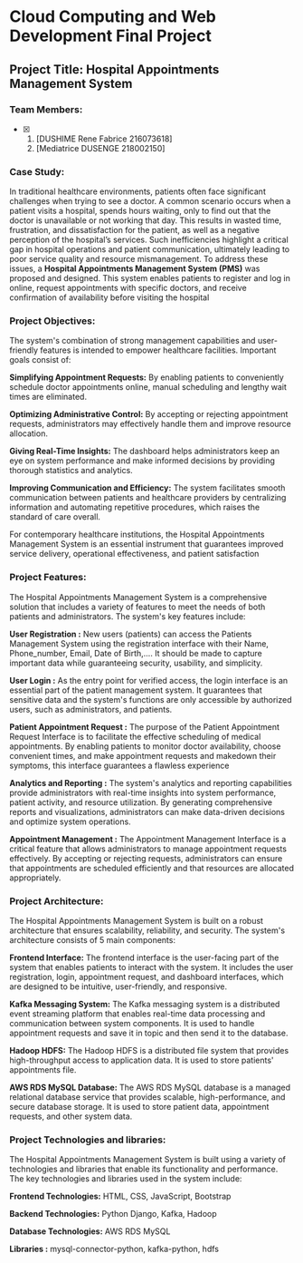 # Cloud Computing and Web Development Final Project
## Project Title: Hospital Appointments Management System
### Team Members:
- [x] 1.  [DUSHIME Rene Fabrice 216073618]
  2.  [Mediatrice DUSENGE 218002150]


### Case Study:
In traditional healthcare environments, patients often face significant challenges when trying to see a doctor. A common scenario occurs when a patient visits a hospital, spends hours waiting, only to find out that the doctor is unavailable or not working that day. This results in wasted time, frustration, and dissatisfaction for the patient, as well as a negative perception of the hospital’s services. Such inefficiencies highlight a critical gap in hospital operations and patient communication, ultimately leading to poor service quality and resource mismanagement.
To address these issues, a **Hospital Appointments Management System (PMS)** was proposed and designed. This system enables patients to register and log in online, request appointments with specific doctors, and receive confirmation of availability before visiting the hospital

### Project Objectives:
The system's combination of strong management capabilities and user-friendly features is intended to empower healthcare facilities. Important goals consist of:

**Simplifying Appointment Requests:** By enabling patients to conveniently schedule doctor appointments online, manual scheduling and lengthy wait times are eliminated.

**Optimizing Administrative Control:** By accepting or rejecting appointment requests, administrators may effectively handle them and improve resource allocation.

**Giving Real-Time Insights:** The dashboard helps administrators keep an eye on system performance and make informed decisions by providing thorough statistics and analytics.

**Improving Communication and Efficiency:** The system facilitates smooth communication between patients and healthcare providers by centralizing information and automating repetitive procedures, which raises the standard of care overall.

For contemporary healthcare institutions, the Hospital Appointments Management System is an essential instrument that guarantees improved service delivery, operational effectiveness, and patient satisfaction


### Project Features:
The Hospital Appointments Management System is a comprehensive solution that includes a variety of features to meet the needs of both patients and administrators. The system's key features include:

**User Registration :** New users (patients) can access the Patients Management System using the registration interface with their Name, Phone_number, Email, Date of Birth,…. It should be made to capture important data while guaranteeing security, usability, and simplicity.

**User Login :** As the entry point for verified access, the login interface is an essential part of the patient management system. It guarantees that sensitive data and the system's functions are only accessible by authorized users, such as administrators, and patients.

**Patient Appointment Request :** The purpose of the Patient Appointment Request Interface is to facilitate the effective scheduling of medical appointments. By enabling patients to monitor doctor availability, choose convenient times, and make appointment requests and makedown their symptoms, this interface guarantees a flawless experience

**Analytics and Reporting :** The system's analytics and reporting capabilities provide administrators with real-time insights into system performance, patient activity, and resource utilization. By generating comprehensive reports and visualizations, administrators can make data-driven decisions and optimize system operations.

**Appointment Management :** The Appointment Management Interface is a critical feature that allows administrators to manage appointment requests effectively. By accepting or rejecting requests, administrators can ensure that appointments are scheduled efficiently and that resources are allocated appropriately.

### Project Architecture:
The Hospital Appointments Management System is built on a robust architecture that ensures scalability, reliability, and security. The system's architecture consists of 5 main components:

**Frontend Interface:** The frontend interface is the user-facing part of the system that enables patients to interact with the system. It includes the user registration, login, appointment request, and dashboard interfaces, which are designed to be intuitive, user-friendly, and responsive.

**Kafka Messaging System:** The Kafka messaging system is a distributed event streaming platform that enables real-time data processing and communication between system components. It is used to handle appointment requests and save it in topic and then send it to the database.

**Hadoop HDFS:** The Hadoop HDFS is a distributed file system that provides high-throughput access to application data. It is used to store patients' appointments file.

**AWS RDS MySQL Database:** The AWS RDS MySQL database is a managed relational database service that provides scalable, high-performance, and secure database storage. It is used to store patient data, appointment requests, and other system data.

### Project Technologies and libraries:
The Hospital Appointments Management System is built using a variety of technologies and libraries that enable its functionality and performance. The key technologies and libraries used in the system include:

**Frontend Technologies:** HTML, CSS, JavaScript, Bootstrap

**Backend Technologies:** Python Django, Kafka, Hadoop

**Database Technologies:** AWS RDS MySQL

**Libraries :** mysql-connector-python, kafka-python, hdfs
